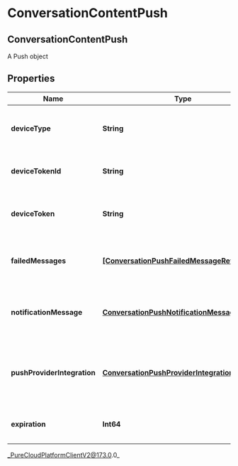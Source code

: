 # ConversationContentPush

## ConversationContentPush
A Push object

## Properties

|Name | Type | Description | Notes|
|------------ | ------------- | ------------- | -------------|
| **deviceType** | **String** | The device type used to send the push notification | |
| **deviceTokenId** | **String** | Unique Id of the device token | |
| **deviceToken** | **String** | device token from the notification provider | |
| **failedMessages** | [**[ConversationPushFailedMessageReferences]**]([ConversationPushFailedMessageReferences]) | MessageIds failed to be sent which trigger the push event | |
| **notificationMessage** | [**ConversationPushNotificationMessageLabel**](ConversationPushNotificationMessageLabel) | Title and body localized according to deployment | |
| **pushProviderIntegration** | [**ConversationPushProviderIntegration**](ConversationPushProviderIntegration) | Push provider integrations details configured on the deployment | |
| **expiration** | **Int64** | The time to live of the pushed message | |



_PureCloudPlatformClientV2@173.0.0_
